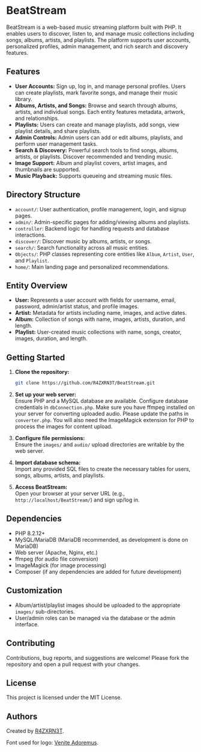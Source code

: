 # BeatStream

BeatStream is a web-based music streaming platform built with PHP. It enables users to discover, listen to, and manage
music collections including songs, albums, artists, and playlists. The platform supports user accounts, personalized
profiles, admin management, and rich search and discovery features.

## Features

- **User Accounts:** Sign up, log in, and manage personal profiles. Users can create playlists, mark favorite songs, and
  manage their music library.
- **Albums, Artists, and Songs:** Browse and search through albums, artists, and individual songs. Each entity features
  metadata, artwork, and relationships.
- **Playlists:** Users can create and manage playlists, add songs, view playlist details, and share playlists.
- **Admin Controls:** Admin users can add or edit albums, playlists, and perform user management tasks.
- **Search & Discovery:** Powerful search tools to find songs, albums, artists, or playlists. Discover recommended and
  trending music.
- **Image Support:** Album and playlist covers, artist images, and thumbnails are supported.
- **Music Playback:** Supports queueing and streaming music files.

## Directory Structure

- `account/`: User authentication, profile management, login, and signup pages.
- `admin/`: Admin-specific pages for adding/viewing albums and playlists.
- `controller`: Backend logic for handling requests and database interactions.
- `discover/`: Discover music by albums, artists, or songs.
- `search/`: Search functionality across all music entities.
- `Objects/`: PHP classes representing core entities like `Album`, `Artist`, `User`, and `Playlist`.
- `home/`: Main landing page and personalized recommendations.

## Entity Overview

- **User:** Represents a user account with fields for username, email, password, admin/artist status, and profile
  images.
- **Artist:** Metadata for artists including name, images, and active dates.
- **Album:** Collection of songs with name, images, artists, duration, and length.
- **Playlist:** User-created music collections with name, songs, creator, images, duration, and length.

## Getting Started

1. **Clone the repository:**
   ```bash
   git clone https://github.com/R4ZXRN3T/BeatStream.git
   ```

2. **Set up your web server:**  
   Ensure PHP and a MySQL database are available. Configure database credentials in `dbConnection.php`. Make sure you
   have ffmpeg installed on your server for converting uploaded audio. Please update the paths in `converter.php`. You
   will also need the ImageMagick extension for PHP to process the images for content upload.

3. **Configure file permissions:**  
   Ensure the `images/` and `audio/` upload directories are writable by the web server.

4. **Import database schema:**  
   Import any provided SQL files to create the necessary tables for users, songs, albums, artists, and playlists.

5. **Access BeatStream:**  
   Open your browser at your server URL (e.g., `http://localhost/BeatStream/`) and sign up/log in.

## Dependencies

- PHP 8.2.12+
- MySQL/MariaDB (MariaDB recommended, as development is done on MariaDB)
- Web server (Apache, Nginx, etc.)
- ffmpeg (for audio file conversion)
- ImageMagick (for image processing)
- Composer (if any dependencies are added for future development)

## Customization

- Album/artist/playlist images should be uploaded to the appropriate `images/` sub-directories.
- User/admin roles can be managed via the database or the admin interface.

## Contributing

Contributions, bug reports, and suggestions are welcome! Please fork the repository and open a pull request with your
changes.

## License

This project is licensed under the MIT License.

## Authors

Created by [R4ZXRN3T](https://github.com/R4ZXRN3T).

Font used for logo: [Venite Adoremus](https://www.fontspace.com/venite-adoremus-font-f108412).